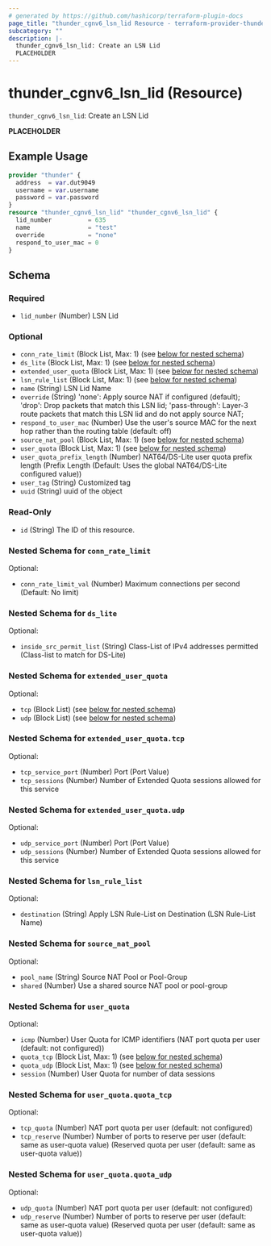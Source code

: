 ```yaml
---
# generated by https://github.com/hashicorp/terraform-plugin-docs
page_title: "thunder_cgnv6_lsn_lid Resource - terraform-provider-thunder"
subcategory: ""
description: |-
  thunder_cgnv6_lsn_lid: Create an LSN Lid
  PLACEHOLDER
---
```


# thunder_cgnv6_lsn_lid (Resource)

`thunder_cgnv6_lsn_lid`: Create an LSN Lid

__PLACEHOLDER__

## Example Usage

```terraform
provider "thunder" {
  address  = var.dut9049
  username = var.username
  password = var.password
}
resource "thunder_cgnv6_lsn_lid" "thunder_cgnv6_lsn_lid" {
  lid_number          = 635
  name                = "test"
  override            = "none"
  respond_to_user_mac = 0
}
```

<!-- schema generated by tfplugindocs -->
## Schema

### Required

- `lid_number` (Number) LSN Lid

### Optional

- `conn_rate_limit` (Block List, Max: 1) (see [below for nested schema](#nestedblock--conn_rate_limit))
- `ds_lite` (Block List, Max: 1) (see [below for nested schema](#nestedblock--ds_lite))
- `extended_user_quota` (Block List, Max: 1) (see [below for nested schema](#nestedblock--extended_user_quota))
- `lsn_rule_list` (Block List, Max: 1) (see [below for nested schema](#nestedblock--lsn_rule_list))
- `name` (String) LSN Lid Name
- `override` (String) 'none': Apply source NAT if configured (default); 'drop': Drop packets that match this LSN lid; 'pass-through': Layer-3 route packets that match this LSN lid and do not apply source NAT;
- `respond_to_user_mac` (Number) Use the user's source MAC for the next hop rather than the routing table (default: off)
- `source_nat_pool` (Block List, Max: 1) (see [below for nested schema](#nestedblock--source_nat_pool))
- `user_quota` (Block List, Max: 1) (see [below for nested schema](#nestedblock--user_quota))
- `user_quota_prefix_length` (Number) NAT64/DS-Lite user quota prefix length (Prefix Length (Default: Uses the global NAT64/DS-Lite configured value))
- `user_tag` (String) Customized tag
- `uuid` (String) uuid of the object

### Read-Only

- `id` (String) The ID of this resource.

<a id="nestedblock--conn_rate_limit"></a>
### Nested Schema for `conn_rate_limit`

Optional:

- `conn_rate_limit_val` (Number) Maximum connections per second (Default: No limit)


<a id="nestedblock--ds_lite"></a>
### Nested Schema for `ds_lite`

Optional:

- `inside_src_permit_list` (String) Class-List of IPv4 addresses permitted (Class-list to match for DS-Lite)


<a id="nestedblock--extended_user_quota"></a>
### Nested Schema for `extended_user_quota`

Optional:

- `tcp` (Block List) (see [below for nested schema](#nestedblock--extended_user_quota--tcp))
- `udp` (Block List) (see [below for nested schema](#nestedblock--extended_user_quota--udp))

<a id="nestedblock--extended_user_quota--tcp"></a>
### Nested Schema for `extended_user_quota.tcp`

Optional:

- `tcp_service_port` (Number) Port (Port Value)
- `tcp_sessions` (Number) Number of Extended Quota sessions allowed for this service


<a id="nestedblock--extended_user_quota--udp"></a>
### Nested Schema for `extended_user_quota.udp`

Optional:

- `udp_service_port` (Number) Port (Port Value)
- `udp_sessions` (Number) Number of Extended Quota sessions allowed for this service



<a id="nestedblock--lsn_rule_list"></a>
### Nested Schema for `lsn_rule_list`

Optional:

- `destination` (String) Apply LSN Rule-List on Destination (LSN Rule-List Name)


<a id="nestedblock--source_nat_pool"></a>
### Nested Schema for `source_nat_pool`

Optional:

- `pool_name` (String) Source NAT Pool or Pool-Group
- `shared` (Number) Use a shared source NAT pool or pool-group


<a id="nestedblock--user_quota"></a>
### Nested Schema for `user_quota`

Optional:

- `icmp` (Number) User Quota for ICMP identifiers (NAT port quota per user (default: not configured))
- `quota_tcp` (Block List, Max: 1) (see [below for nested schema](#nestedblock--user_quota--quota_tcp))
- `quota_udp` (Block List, Max: 1) (see [below for nested schema](#nestedblock--user_quota--quota_udp))
- `session` (Number) User Quota for number of data sessions

<a id="nestedblock--user_quota--quota_tcp"></a>
### Nested Schema for `user_quota.quota_tcp`

Optional:

- `tcp_quota` (Number) NAT port quota per user (default: not configured)
- `tcp_reserve` (Number) Number of ports to reserve per user (default: same as user-quota value) (Reserved quota per user (default: same as user-quota value))


<a id="nestedblock--user_quota--quota_udp"></a>
### Nested Schema for `user_quota.quota_udp`

Optional:

- `udp_quota` (Number) NAT port quota per user (default: not configured)
- `udp_reserve` (Number) Number of ports to reserve per user (default: same as user-quota value) (Reserved quota per user (default: same as user-quota value))


